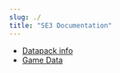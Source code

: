 ```yaml
---
slug: ./
title: "SE3 Documentation"
---
```


- [Datapack info](./DatapackInfo/)
- [Game Data](./GameData/)